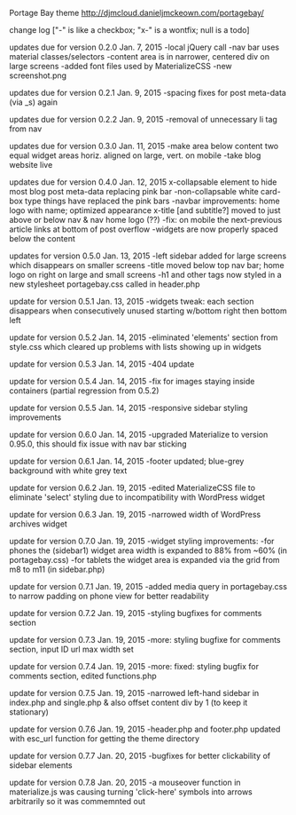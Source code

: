 Portage Bay theme http://djmcloud.danieljmckeown.com/portagebay/

change log ["-" is like a checkbox; "x-" is a wontfix; null is a todo]

updates due for version 0.2.0
Jan. 7, 2015
-local jQuery call
-nav bar uses material classes/selectors
-content area is in narrower, centered div on large screens
-added font files used by MaterializeCSS
-new screenshot.png

updates due for version 0.2.1
Jan. 9, 2015
-spacing fixes for post meta-data (via _s) again

updates due for version 0.2.2
Jan. 9, 2015
-removal of unnecessary li tag from nav

updates due for version 0.3.0
Jan. 11, 2015
-make area below content two equal widget areas horiz. aligned on large, vert. on mobile
-take blog website live

updates due for version 0.4.0
Jan. 12, 2015
x-collapsable element to hide most blog post meta-data replacing pink bar
-non-collapsable white card-box type things have replaced the pink bars
-navbar improvements: home logo with name; optimized appearance
x-title [and subtitle?] moved to just above or below nav & nav home logo (??)
-fix: on mobile the next-previous article links at bottom of post overflow
-widgets are now properly spaced below the content

updates for version 0.5.0
Jan. 13, 2015
-left sidebar added for large screens which disappears on smaller screens
-title moved below top nav bar; home logo on right on large and small screens
-h1 and other tags now styled in a new stylesheet portagebay.css called in header.php

update for version 0.5.1
Jan. 13, 2015
-widgets tweak: each section disappears when consecutively unused starting w/bottom right then bottom left

update for version 0.5.2
Jan. 14, 2015
-eliminated 'elements' section from style.css which cleared up problems with lists showing up in widgets

update for version 0.5.3
Jan. 14, 2015
-404 update

update for version 0.5.4
Jan. 14, 2015
-fix for images staying inside containers (partial regression from 0.5.2)

update for version 0.5.5
Jan. 14, 2015
-responsive sidebar styling improvements

update for version 0.6.0
Jan. 14, 2015
-upgraded Materialize to version 0.95.0, this should fix issue with nav bar sticking

update for version 0.6.1
Jan. 14, 2015
-footer updated; blue-grey background with white grey text

update for version 0.6.2
Jan. 19, 2015
-edited MaterializeCSS file to eliminate 'select' styling due to incompatibility with WordPress widget

update for version 0.6.3
Jan. 19, 2015
-narrowed width of WordPress archives widget

update for version 0.7.0
Jan. 19, 2015
-widget styling improvements:
	-for phones the (sidebar1) widget area width is expanded to 88% from ~60% (in portagebay.css)
	-for tablets the widget area is expanded via the grid from m8 to m11 (in sidebar.php)

update for version 0.7.1
Jan. 19, 2015
-added media query in portagebay.css to narrow padding on phone view for better readability

update for version 0.7.2
Jan. 19, 2015
-styling bugfixes for comments section

update for version 0.7.3
Jan. 19, 2015
-more: styling bugfixe for comments section, input ID url max width set

update for version 0.7.4
Jan. 19, 2015
-more: fixed: styling bugfix for comments section, edited functions.php

update for version 0.7.5
Jan. 19, 2015
-narrowed left-hand sidebar in index.php and single.php & also offset content div by 1 (to keep it stationary)

update for version 0.7.6
Jan. 19, 2015
-header.php and footer.php updated with esc_url function for getting the theme directory

update for version 0.7.7
Jan. 20, 2015
-bugfixes for better clickability of sidebar elements

update for version 0.7.8
Jan. 20, 2015
-a mouseover function in materialize.js was causing turning 'click-here' symbols into arrows arbitrarily 
	so it was commemnted out
